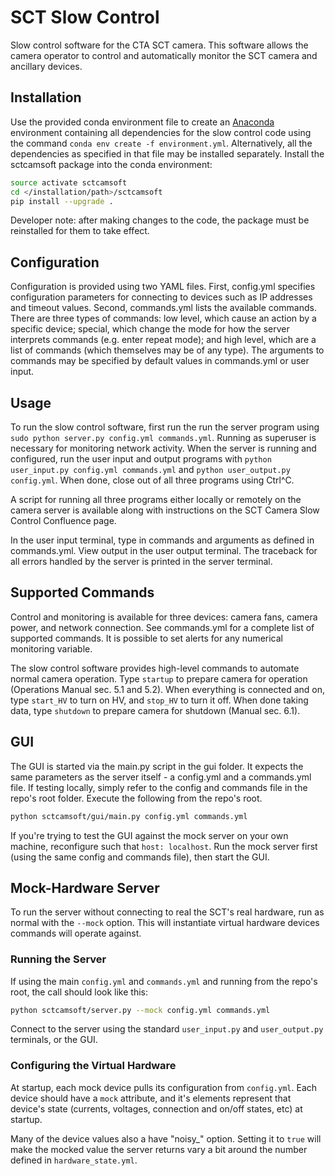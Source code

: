 # SCT Slow Control
Slow control software for the CTA SCT camera. This software allows the camera operator to control and automatically monitor the SCT camera and ancillary devices.

## Installation
Use the provided conda environment file to create an [Anaconda](https://www.anaconda.com/) environment containing all dependencies for the slow control code using the command `conda env create -f environment.yml`. Alternatively, all the dependencies as specified in that file may be installed separately. Install the sctcamsoft package into the conda environment:

```bash
source activate sctcamsoft
cd </installation/path>/sctcamsoft
pip install --upgrade .
```

Developer note: after making changes to the code, the package must be reinstalled for them to take effect.

## Configuration

Configuration is provided using two YAML files. First, config.yml specifies configuration parameters for connecting to devices such as IP addresses and timeout values. Second, commands.yml lists the available commands. There are three types of commands: low level, which cause an action by a specific device; special, which change the mode for how the server interprets commands (e.g. enter repeat mode); and high level, which are a list of commands (which themselves may be of any type). The arguments to commands may be specified by default values in commands.yml or user input.

## Usage

To run the slow control software, first run the run the server program using `sudo python server.py config.yml commands.yml`. Running as superuser is necessary for monitoring network activity. When the server is running and configured, run the user input and output programs with `python user_input.py config.yml commands.yml` and `python user_output.py config.yml`. When done, close out of all three programs using Ctrl^C.

A script for running all three programs either locally or remotely on the camera server is available along with instructions on the SCT Camera Slow Control Confluence page.

In the user input terminal, type in commands and arguments as defined in commands.yml. View output in the user output terminal. The traceback for all errors handled by the server is printed in the server terminal.

## Supported Commands

Control and monitoring is available for three devices: camera fans, camera power, and network connection. See commands.yml for a complete list of supported commands. It is possible to set alerts for any numerical monitoring variable.

The slow control software provides high-level commands to automate normal camera operation. Type `startup` to prepare camera for operation (Operations Manual sec. 5.1 and 5.2). When everything is connected and on, type `start_HV` to turn on HV, and `stop_HV` to turn it off. When done taking data, type `shutdown` to prepare camera for shutdown (Manual sec. 6.1).

## GUI
The GUI is started via the main.py script in the gui folder. It expects the same parameters as the server itself - a config.yml and a commands.yml file. If testing locally, simply refer to the config and commands file in the repo's root folder. Execute the following from the repo's root.

```bash
python sctcamsoft/gui/main.py config.yml commands.yml
```

If you're trying to test the GUI against the mock server on your own machine, reconfigure such that `host: localhost`. Run the mock server first (using the same config and commands file), then start the GUI. 

## Mock-Hardware Server
To run the server without connecting to real the SCT's real hardware, run as normal with the `--mock` option. This will instantiate virtual hardware devices commands will operate against.

### Running the Server
If using the main `config.yml` and `commands.yml` and running from the repo's root, the call should look like this:

```bash
python sctcamsoft/server.py --mock config.yml commands.yml
```

Connect to the server using the standard `user_input.py` and `user_output.py` terminals, or the GUI.

### Configuring the Virtual Hardware
At startup, each mock device pulls its configuration from  `config.yml`. Each device should have a `mock` attribute, and it's elements represent that device's state (currents, voltages, connection and on/off states, etc) at startup.

Many of the device values also a have "noisy\_" option. Setting it to `true` will make the mocked value the server returns vary a bit around the number defined in `hardware_state.yml`.
